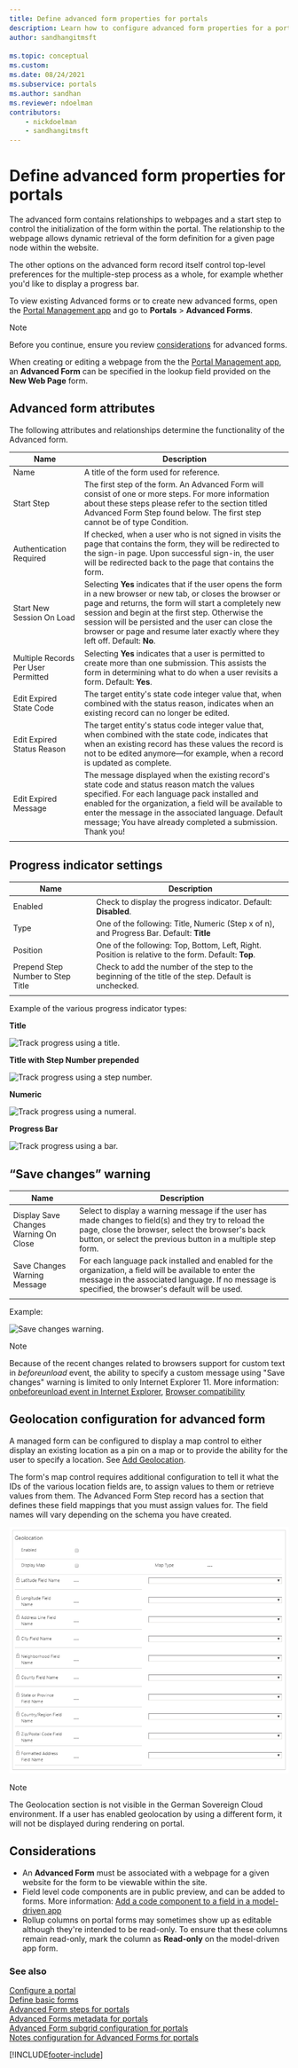 ```yaml
---
title: Define advanced form properties for portals
description: Learn how to configure advanced form properties for a portal.
author: sandhangitmsft

ms.topic: conceptual
ms.custom: 
ms.date: 08/24/2021
ms.subservice: portals
ms.author: sandhan
ms.reviewer: ndoelman
contributors:
    - nickdoelman
    - sandhangitmsft
---
```


# Define advanced form properties for portals

The advanced form contains relationships to webpages and a start step to control the initialization of the form within the portal. The relationship to the webpage allows dynamic retrieval of the form definition for a given page node within the website.  

The other options on the advanced form record itself control top-level preferences for the multiple-step process as a whole, for example whether you'd like to display a progress bar.

To view existing Advanced forms or to create new advanced forms, open the [Portal Management app](configure-portal.md) and go to **Portals** > **Advanced Forms**.

> [!NOTE]
> Before you continue, ensure you review [considerations](#considerations) for advanced forms.

When creating or editing a webpage from the the [Portal Management app](configure-portal.md), an **Advanced Form** can be specified in the lookup field provided on the **New Web Page** form.

## Advanced form attributes

The following attributes and relationships determine the functionality of the Advanced form.


|                Name                 |                                                                                                                                                                                        Description                                                                                                                                                                                         |
|-------------------------------------|--------------------------------------------------------------------------------------------------------------------------------------------------------------------------------------------------------------------------------------------------------------------------------------------------------------------------------------------------------------------------------------------|
|                Name                 |                                                                                                                                                                          A title of the form used for reference.                                                                                                                                                                           |
|             Start Step              |                                                                                The first step of the form. An Advanced Form will consist of one or more steps. For more information about these steps please refer to the section titled Advanced Form Step found below. The first step cannot be of type Condition.                                                                                |
|       Authentication Required       |                                                                              If checked, when a user who is not signed in visits the page that contains the form, they will be redirected to the sign-in page. Upon successful sign-in, the user will be redirected back to the page that contains the form.                                                                               |
|      Start New Session On Load      |              Selecting **Yes** indicates that if the user opens the form in a new browser or new tab, or closes the browser or page and returns, the form will start a completely new session and begin at the first step. Otherwise the session will be persisted and the user can close the browser or page and resume later exactly where they left off. Default: **No**.               |
| Multiple Records Per User Permitted |                                                                                                  Selecting **Yes** indicates that a user is permitted to create more than one submission. This assists the form in determining what to do when a user revisits a form. Default: **Yes**.                                                                                                   |
|       Edit Expired State Code       |                                                                                                                    The target entity's state code integer value that, when combined with the status reason, indicates when an existing record can no longer be edited.                                                                                                                     |
|     Edit Expired Status Reason      |                                                                       The target entity's status code integer value that, when combined with the state code, indicates that when an existing record has these values the record is not to be edited anymore&mdash;for example, when a record is updated as complete.                                                                       |
|        Edit Expired Message         | The message displayed when the existing record's state code and status reason match the values specified. For each language pack installed and enabled for the organization, a field will be available to enter the message in the associated language. Default message; You have already completed a submission. Thank you! |
|                                     |                                                                                                                                                                                                                                                                                                                                                                                            |

## Progress indicator settings

| Name                              | Description                                                                                          |
|-----------------------------------|------------------------------------------------------------------------------------------------------|
| Enabled                           | Check to display the progress indicator. Default: **Disabled**.                                      |
| Type                              | One of the following: Title, Numeric (Step x of n), and Progress Bar. Default: **Title**                                                                                    |
| Position                          | One of the following: Top, Bottom, Left, Right. Position is relative to the form. Default: **Top**.                                                   |
| Prepend Step Number to Step Title | Check to add the number of the step to the beginning of the title of the step. Default is unchecked. |
||

Example of the various progress indicator types:

**Title**

![Track progress using a title.](../media/track-progress-title.png "Track progress by using a title")  

**Title with Step Number prepended**

![Track progress using a step number.](../media/track-progress-step-number.png "Track progress by using a step number")  

**Numeric**

![Track progress using a numeral.](../media/track-progress-numeral.png "Track progress by using a numeral")  

**Progress Bar**

![Track progress using a bar.](../media/track-progress-bar.png "Track progress by using a bar")  

## “Save changes” warning 

|                 Name                  |                                                                                                                                Description                                                                                                                                |
|---------------------------------------|---------------------------------------------------------------------------------------------------------------------------------------------------------------------------------------------------------------------------------------------------------------------------|
| Display Save Changes Warning On Close |                         Select to display a warning message if the user has made changes to field(s) and they try to reload the page, close the browser, select the browser's back button, or select the previous button in a multiple step form.                         |
|     Save Changes Warning Message      | For each language pack installed and enabled for the organization, a field will be available to enter the message in the associated language. If no message is specified, the browser's default will be used. |
|                                       |                                                                                                                                                                                                                                                                           |

Example:

![Save changes warning.](../media/save-changes-warning.png "Save changes warning")  

>[!NOTE]
> Because of the recent changes related to browsers support for custom text in *beforeunload* event, the ability to specify a custom message using "Save changes" warning is limited to only Internet Explorer 11. More information: [onbeforeunload event in Internet Explorer](/previous-versions/windows/internet-explorer/ie-developer/platform-apis/aa741880(v=vs.85)), [Browser compatibility](https://developer.mozilla.org/docs/Web/API/Window/beforeunload_event#browser_compatibility)

## Geolocation configuration for advanced form

A managed form can be configured to display a map control to either display an existing location as a pin on a map or to provide the ability for the user to specify a location. See [Add Geolocation](add-geolocation.md).

The form's map control requires additional configuration to tell it what the IDs of the various location fields are, to assign values to them or retrieve values from them. The Advanced Form Step record has a section that defines these field mappings that you must assign values for. The field names will vary depending on the schema you have created.

![Geolocation data in advanced form.](../media/geolocation-managed-form.png "Geolocation data in advanced form")

> [!Note]
> The Geolocation section is not visible in the German Sovereign Cloud environment. If a user has enabled geolocation by using a different form, it will not be displayed during rendering on portal.

## Considerations

- An **Advanced Form** must be associated with a webpage for a given website for the form to be viewable within the site.
- Field level code components are in public preview, and can be added to forms. More information: [Add a code component to a field in a model-driven app](../component-framework.md#add-a-code-component-to-a-field-in-a-model-driven-app)
- Rollup columns on portal forms may sometimes show up as editable although they're intended to be read-only. To ensure that these columns remain read-only, mark the column as **Read-only**  on the model-driven app form.

### See also

[Configure a portal](configure-portal.md)  
[Define basic forms](entity-forms.md)  
[Advanced Form steps for portals](web-form-steps.md)  
[Advanced Forms metadata for portals](configure-web-form-metadata.md)  
[Advanced Form subgrid configuration for portals](configure-web-form-subgrid.md)  
[Notes configuration for Advanced Forms for portals](../configure-notes.md)  


[!INCLUDE[footer-include](../../../includes/footer-banner.md)]